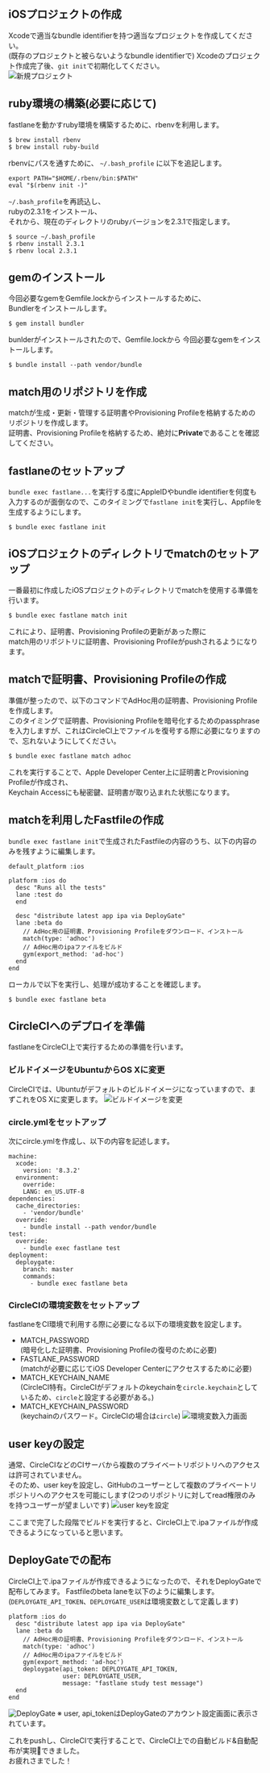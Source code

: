 ## iOSプロジェクトの作成
Xcodeで適当なbundle identifierを持つ適当なプロジェクトを作成してください。  
(既存のプロジェクトと被らないようなbundle identifierで)
Xcodeのプロジェクト作成完了後、`git init`で初期化してください。  
![新規プロジェクト](./resources/Xcode_new_project.png)

## ruby環境の構築(必要に応じて)
fastlaneを動かすruby環境を構築するために、rbenvを利用します。

```
$ brew install rbenv
$ brew install ruby-build
```

rbenvにパスを通すために、
`~/.bash_profile` に以下を追記します。

```
export PATH="$HOME/.rbenv/bin:$PATH"
eval "$(rbenv init -)"
```
`~/.bash_profile`を再読込し、  
rubyの2.3.1をインストール、  
それから、現在のディレクトリのrubyバージョンを2.3.1で指定します。
```
$ source ~/.bash_profile
$ rbenv install 2.3.1
$ rbenv local 2.3.1
```

## gemのインストール
今回必要なgemをGemfile.lockからインストールするために、  
Bundlerをインストールします。
```
$ gem install bundler
```

bunlderがインストールされたので、Gemfile.lockから
今回必要なgemをインストールします。

```
$ bundle install --path vendor/bundle
```

## match用のリポジトリを作成
matchが生成・更新・管理する証明書やProvisioning Profileを格納するためのリポジトリを作成します。  
証明書、Provisioning Profileを格納するため、絶対に**Private**であることを確認してください。

## fastlaneのセットアップ
`bundle exec fastlane...`を実行する度にAppleIDやbundle identifierを何度も入力するのが面倒なので、このタイミングで`fastlane init`を実行し、Appfileを生成するようにします。
```
$ bundle exec fastlane init
```

## iOSプロジェクトのディレクトリでmatchのセットアップ
一番最初に作成したiOSプロジェクトのディレクトリでmatchを使用する準備を行います。
```
$ bundle exec fastlane match init
```

これにより、証明書、Provisioning Profileの更新があった際に  
match用のリポジトリに証明書、Provisioning Profileがpushされるようになります。

## matchで証明書、Provisioning Profileの作成
準備が整ったので、以下のコマンドでAdHoc用の証明書、Provisioning Profileを作成します。  
このタイミングで証明書、Provisioning Profileを暗号化するためのpassphraseを入力しますが、これはCircleCI上でファイルを復号する際に必要になりますので、忘れないようにしてください。
```
$ bundle exec fastlane match adhoc
```

これを実行することで、Apple Developer Center上に証明書とProvisioning Profileが作成され、  
Keychain Accessにも秘密鍵、証明書が取り込まれた状態になります。

## matchを利用したFastfileの作成
`bundle exec fastlane init`で生成されたFastfileの内容のうち、以下の内容のみを残すように編集します。

```
default_platform :ios

platform :ios do
  desc "Runs all the tests"
  lane :test do
  end

  desc "distribute latest app ipa via DeployGate"
  lane :beta do
    // AdHoc用の証明書、Provisioning Profileをダウンロード、インストール
    match(type: 'adhoc')
    // AdHoc用のipaファイルをビルド
    gym(export_method: 'ad-hoc')
  end
end
```

ローカルで以下を実行し、処理が成功することを確認します。
```
$ bundle exec fastlane beta
```

## CircleCIへのデプロイを準備
fastlaneをCircleCI上で実行するための準備を行います。

### ビルドイメージをUbuntuからOS Xに変更
CircleCIでは、Ubuntuがデフォルトのビルドイメージになっていますので、まずこれをOS Xに変更します。
![ビルドイメージを変更](resources/build_image.png)

### circle.ymlをセットアップ
次にcircle.ymlを作成し、以下の内容を記述します。
```
machine:
  xcode:
    version: '8.3.2'
  environment:
    override:
    LANG: en_US.UTF-8
dependencies:
  cache_directories:
    - 'vendor/bundle'
  override:
    - bundle install --path vendor/bundle
test:
  override:
    - bundle exec fastlane test
deployment:
  deploygate:
    branch: master
    commands:
      - bundle exec fastlane beta
```

### CircleCIの環境変数をセットアップ
fastlaneをCI環境で利用する際に必要になる以下の環境変数を設定します。
- MATCH_PASSWORD  
(暗号化した証明書、Provisioning Profileの復号のために必要)
- FASTLANE_PASSWORD  
(matchが必要に応じてiOS Developer Centerにアクセスするために必要)
- MATCH_KEYCHAIN_NAME  
(CircleCI特有。CircleCIがデフォルトのkeychainを`circle.keychain`としているため、`circle`と設定する必要がある。)
- MATCH_KEYCHAIN_PASSWORD  
(keychainのパスワード。CircleCIの場合は`circle`)
![環境変数入力画面](resources/MATCH_PASSWORD.png)

## user keyの設定
通常、CircleCIなどのCIサーバから複数のプライベートリポジトリへのアクセスは許可されていません。  
そのため、user keyを設定し、GitHubのユーザーとして複数のプライベートリポジトリへのアクセスを可能にします(2つのリポジトリに対してread権限のみを持つユーザーが望ましいです)
![user keyを設定](resources/user_key.png)

ここまで完了した段階でビルドを実行すると、CircleCI上で.ipaファイルが作成できるようになっていると思います。

## DeployGateでの配布
CircleCI上で.ipaファイルが作成できるようになったので、それをDeployGateで配布してみます。
Fastfileのbeta laneを以下のように編集します。  
(`DEPLOYGATE_API_TOKEN`、`DEPLOYGATE_USER`は環境変数として定義します)

```
platform :ios do
  desc "distribute latest app ipa via DeployGate"
  lane :beta do
    // AdHoc用の証明書、Provisioning Profileをダウンロード、インストール
    match(type: 'adhoc')
    // AdHoc用のipaファイルをビルド
    gym(export_method: 'ad-hoc')
    deploygate(api_token: DEPLOYGATE_API_TOKEN,
               user: DEPLOYGATE_USER,
               message: "fastlane study test message")
  end
end
```
![DeployGate](resources/DeployGate.png)
※ user, api_tokenはDeployGateのアカウント設定画面に表示されています。

これをpushし、CircleCIで実行することで、CircleCI上での自動ビルド&自動配布が実現できました。  
お疲れさまでした！
